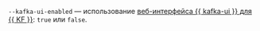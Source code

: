 `--kafka-ui-enabled` — использование [веб-интерфейса {{ kafka-ui }} для {{ KF }}](../../../managed-kafka/concepts/kafka-ui.md): `true` или `false`.